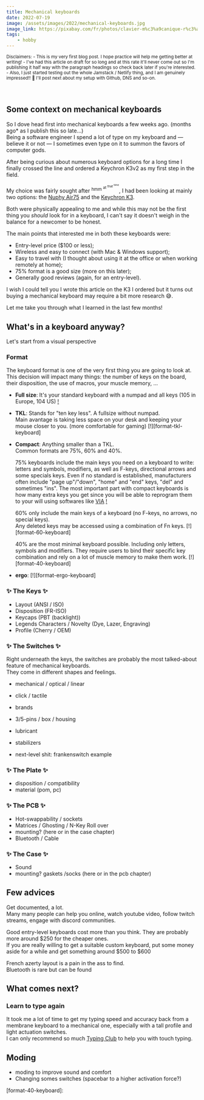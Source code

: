 ```yaml
---
title: Mechanical keyboards
date: 2022-07-19
image: /assets/images/2022/mechanical-keyboards.jpg
image_link: https://pixabay.com/fr/photos/clavier-m%c3%a9canique-r%c3%a9tro-mise-%c3%a0-plat-6617903/
tags:
    - hobby
---
```


<sub>
Disclaimers:
</sub>

<sub>
- This is my very first blog post. I hope practice will help me getting better at writing!
</sub>

<sub>
- I've had this article on draft for so long and at this rate it'll never come out so I'm publishing it half way with the paragraph headings so check back later if you're interested.
</sub>

<sub>
- Also, I just started testing out the whole Jamstack / Netlify thing, and I am genuinely impressed!! 🤯   
I'll post next about my setup with Github, DNS and so-on.
</sub>
<br/>
<br/>
<br/>

## Some context on mechanical keyboards

So I dove head first into mechanical keyboards a few weeks ago. (months ago\* as I publish this so late…)  
Being a software engineer I spend a lot of type on my keyboard and — believe it or not — I sometimes even type on it to summon the favors of computer gods.

After being curious about numerous keyboard options for a long time I finally crossed the line and ordered a Keychron K3v2 as my first step in the field.

My choice was fairly sought after <sup>hmm <sup>at <sup>that <sup>time</sup></sup></sup></sup>, I had been looking at mainly two options: the [Nuphy Air75][nuphy-air75] and the [Keychron K3][keychron-k3v2].

Both were physically appealing to me and while this may not be the first thing you _should_ look for in a keyboard, I can't say it doesn't weigh in the balance for a newcomer to be honest.

The main points that interested me in both these keyboards were:

-   Entry-level price ($100 or less);
-   Wireless and easy to connect (with Mac & Windows support);
-   Easy to travel with (I thought about using it at the office or when working remotely at home);
-   75% format is a good size (more on this later);
-   Generally good reviews (again, for an entry-level).

I wish I could tell you I wrote this article on the K3 I ordered but it turns out buying a mechanical keyboard may require a bit more research 😅.

Let me take you through what I learned in the last few months!

## What's in a keyboard anyway?

Let's start from a visual perspective

### Format

The keyboard format is one of the very first thing you are going to look at. This decision will impact many things: the number of keys on the board, their disposition, the use of macros, your muscle memory, ...

-   **Full size**: It's your standard keyboard with a numpad and all keys (105 in Europe, 104 US)
    [!][format-fullsize-keyboard]
-   **TKL**: Stands for "ten key less". A fullsize without numpad.  
    Main avantage is taking less space on your desk and keeping your mouse closer to you. (more comfortable for gaming)
    [!][format-tkl-keyboard]

-   **Compact**: Anything smaller than a TKL.  
    Common formats are 75%, 60% and 40%.

    75% keyboards include the main keys you need on a keyboard to write: letters and symbols, modifiers, as well as F-keys, directional arrows and some specials keys. Even if no standard is established, manufacturers often include "page up"/"down", "home" and "end" keys, "del" and sometimes "ins".
    The most important part with compact keyboards is how many extra keys you get since you will be able to reprogram them to your will using softwares like [VIA][via]
    [!][format-75-keyboard]

    60% only include the main keys of a keyboard (no F-keys, no arrows, no special keys).  
     Any deleted keys may be accessed using a combination of Fn keys.
    [!][format-60-keyboard]

    40% are the most minimal keyboard possible. Including only letters, symbols and modifiers. They require users to bind their specific key combination and rely on a lot of muscle memory to make them work.
    [!][format-40-keyboard]

-   **ergo**:
    [!][format-ergo-keyboard]

### ✨ The Keys ✨

-   Layout (ANSI / ISO)
-   Disposition (FR-ISO)
-   Keycaps (PBT (backlight))
-   Legends Characters / Novelty (Dye, Lazer, Engraving)
-   Profile (Cherry / OEM)

### ✨ The Switches ✨

Right underneath the keys, the switches are probably the most talked-about feature of mechanical keyboards.  
They come in different shapes and feelings.

-   mechanical / optical / linear
-   click / tactile
-   brands

-   3/5-pins / box / housing
-   lubricant
-   stabilizers

-   next-level shit: frankenswitch example

### ✨ The Plate ✨

-   disposition / compatibility
-   material (pom, pc)

### ✨ The PCB ✨

-   Hot-swappability / sockets
-   Matrices / Ghosting / N-Key Roll over
-   mounting? (here or in the case chapter)
-   Bluetooth / Cable

### ✨ The Case ✨

-   Sound
-   mounting? gaskets /socks (here or in the pcb chapter)

## Few advices

Get documented, a lot.  
Many many people can help you online, watch youtube video, follow twitch streams, engage with discord communities.

Good entry-level keyboards cost more than you think. They are probably more around $250 for the cheaper ones.  
If you are really willing to get a suitable custom keyboard, put some money aside for a while and get something around $500 to $600

French azerty layout is a pain in the ass to find.  
Bluetooth is rare but can be found

## What comes next?

### Learn to type again

It took me a lot of time to get my typing speed and accuracy back from a membrane keyboard to a mechanical one, especially with a tall profile and light actuation switches.  
I can only recommend so much [Typing Club][typing-club] to help you with touch typing.

## Moding

-   moding to improve sound and comfort
-   Changing somes switches (spacebar to a higher activation force?)

[nuphy-air75]: https://nuphy.com/products/air75
[keychron-k3v2]: https://www.keychron.com/products/keychron-k3-wireless-mechanical-keyboard
[via]: https://www.caniusevia.com

[format-fullsize-keyboard]:
[format-tkl-keyboard]:
[format-75-keyboard]:
[format-60-keyboard]:
[format-40-keyboard]:

[typing-club]: https://www.typingclub.com
